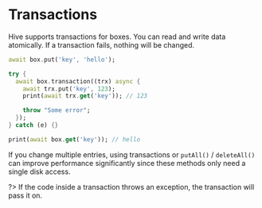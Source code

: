 # Transactions

Hive supports transactions for boxes. You can read and write data atomically. If a transaction fails, nothing will be changed.

```dart
await box.put('key', 'hello');

try {
  await box.transaction((trx) async {
    await trx.put('key', 123);
    print(await trx.get('key')); // 123

    throw "Some error";
  });
} catch (e) {}

print(await box.get('key')); // hello
```

If you change multiple entries, using transactions or `putAll()` / `deleteAll()` can improve performance significantly since these methods only need a single disk access.

?> If the code inside a transaction throws an exception, the transaction will pass it on.